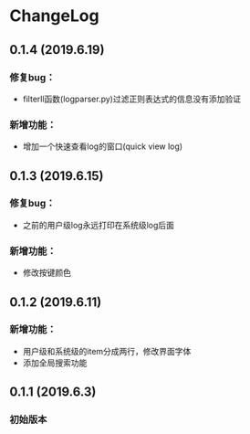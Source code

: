 # ChangeLog


## 0.1.4 (2019.6.19)
### 修复bug：
- filterll函数(logparser.py)过滤正则表达式的信息没有添加验证

### 新增功能：
- 增加一个快速查看log的窗口(quick view log)


## 0.1.3 (2019.6.15)
### 修复bug：
- 之前的用户级log永远打印在系统级log后面

### 新增功能：
- 修改按键颜色


## 0.1.2 (2019.6.11)
### 新增功能：
- 用户级和系统级的item分成两行，修改界面字体
- 添加全局搜索功能


## 0.1.1 (2019.6.3)
### 初始版本
